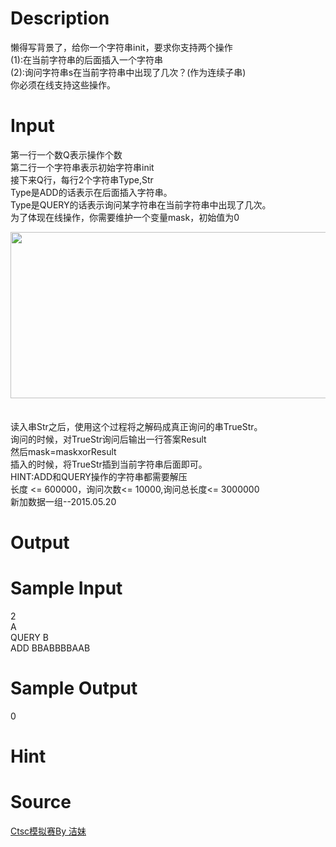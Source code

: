 
# Description

<div class="content"><div>懒得写背景了，给你一个字符串init，要求你支持两个操作</div>
<div>(1):在当前字符串的后面插入一个字符串</div>
<div>(2):询问字符串s在当前字符串中出现了几次？(作为连续子串)</div>
<div>你必须在线支持这些操作。</div></div>

# Input

<div class="content"><div>第一行一个数Q表示操作个数</div>
<div>第二行一个字符串表示初始字符串init</div>
<div>接下来Q行，每行2个字符串Type,Str</div>
<div>Type是ADD的话表示在后面插入字符串。</div>
<div>Type是QUERY的话表示询问某字符串在当前字符串中出现了几次。</div>
<div>为了体现在线操作，你需要维护一个变量mask，初始值为0 </div>
<p><img height="266" alt="" width="568" src="/source/bzoj/2555/img/aHR0cHM6Ly9seWRzeS5jb20vSnVkZ2VPbmxpbmUvdXBsb2FkLzIwMTExMi8xMS5KUEc=.JPG" style="font-size: large;"/><span style="font-size: large;">    </span></p>
<div>
<div>读入串Str之后，使用这个过程将之解码成真正询问的串TrueStr。</div>
<div>询问的时候，对TrueStr询问后输出一行答案Result</div>
<div>然后mask=maskxorResult</div>
<div>插入的时候，将TrueStr插到当前字符串后面即可。</div>
<div>HINT:ADD和QUERY操作的字符串都需要解压</div>
<div>长度 &lt;= 600000，询问次数&lt;= 10000,询问总长度&lt;= 3000000</div>
<div>新加数据一组--2015.05.20</div>
</div></div>

# Output

<div class="content"></div>

# Sample Input

<div class="content"><span class="sampledata">2<br/>
A<br/>
QUERY B<br/>
ADD BBABBBBAAB</span></div>

# Sample Output

<div class="content"><span class="sampledata">0</span></div>

# Hint

<div class="content"><p></p></div>

# Source

<div class="content"><p><a href="problemset.php?search=Ctsc模拟赛By 洁妹">Ctsc模拟赛By 洁妹</a></p></div>

